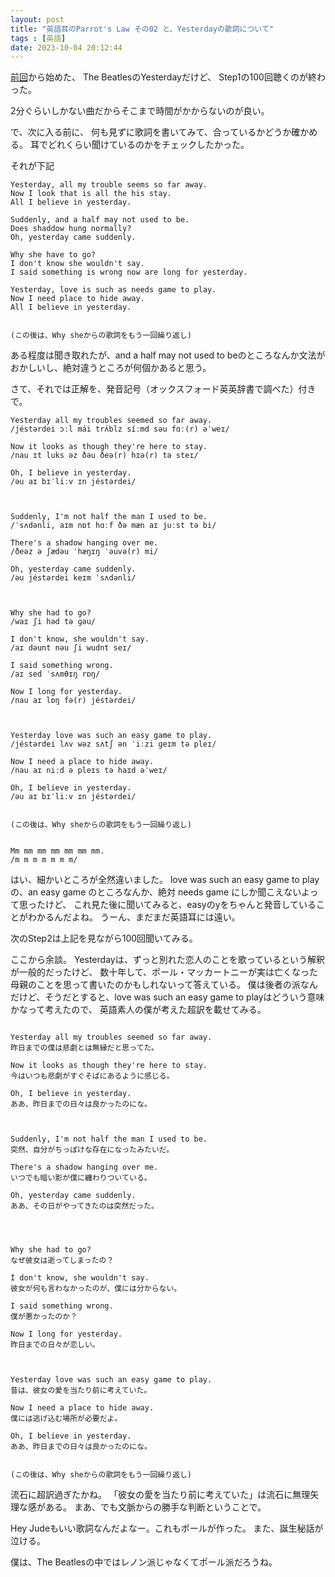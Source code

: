 ```yaml
---
layout: post
title: "英語耳のParrot's Law その02 と、Yesterdayの歌詞について"
tags : [英語]
date: 2023-10-04 20:12:44
---
```


[前回](/2023/09/27/parrots-law-01)から始めた、
The BeatlesのYesterdayだけど、
Step1の100回聴くのが終わった。

2分ぐらいしかない曲だからそこまで時間がかからないのが良い。

で、次に入る前に、
何も見ずに歌詞を書いてみて、合っているかどうか確かめる。
耳でどれくらい聞けているのかをチェックしたかった。

それが下記

```
Yesterday, all my trouble seems so far away.
Now I look that is all the his stay.
All I believe in yesterday.

Suddenly, and a half may not used to be.
Does shaddow hung normally?
Oh, yesterday came suddenly.

Why she have to go?
I don't know she wouldn't say.
I said something is wrong now are long for yesterday.

Yesterday, love is such as needs game to play.
Now I need place to hide away.
All I believe in yesterday.


(この後は、Why sheからの歌詞をもう一回繰り返し)

```


ある程度は聞き取れたが、and a half may not used to beのところなんか文法がおかしいし、絶対違うところが何個かあると思う。


さて、それでは正解を、発音記号（オックスフォード英英辞書で調べた）付きで。


```
Yesterday all my troubles seemed so far away.
/jéstərdei ɔːl mái trʌ́blz síːmd səu fɑː(r) əˈweɪ/

Now it looks as though they're here to stay.
/nau ɪt luks əz ðəu ðeə(r) hɪə(r) tə steɪ/

Oh, I believe in yesterday.
/əu aɪ bɪˈliːv ɪn jéstərdei/



Suddenly, I'm not half the man I used to be.
/ˈsʌdənli, aɪm nɒt hɑːf ðə mæn aɪ juːst tə bi/

There's a shadow hanging over me.
/ðeəz ə ʃædəu ˈhæŋɪŋ ˈəuvə(r) mi/

Oh, yesterday came suddenly.
/əu jéstərdei keɪm ˈsʌdənli/



Why she had to go?
/waɪ ʃi həd tə ɡəu/

I don't know, she wouldn't say.
/aɪ dəunt nəu ʃi wudnt seɪ/

I said something wrong.
/aɪ sed ˈsʌmθɪŋ rɒŋ/

Now I long for yesterday.
/nau aɪ lɒŋ fə(r) jéstərdei/



Yesterday love was such an easy game to play.
/jéstərdei lʌv wəz sʌtʃ ən ˈiːzi ɡeɪm tə pleɪ/

Now I need a place to hide away.
/nau aɪ niːd ə pleɪs tə haɪd əˈweɪ/

Oh, I believe in yesterday.
/əu aɪ bɪˈliːv ɪn jéstərdei/


(この後は、Why sheからの歌詞をもう一回繰り返し)


Mm mm mm mm mm mm mm.
/m m m m m m m/

```



はい、細かいところが全然違いました。
love was such an easy game to playの、an easy game のところなんか、絶対 needs game にしか聞こえないよって思ったけど、
これ見た後に聞いてみると、easyのyをちゃんと発音していることがわかるんだよね。
うーん、まだまだ英語耳には遠い。

次のStep2は上記を見ながら100回聞いてみる。




ここから余談。
Yesterdayは、ずっと別れた恋人のことを歌っているという解釈が一般的だったけど、
数十年して、ポール・マッカートニーが実は亡くなった母親のことを思って書いたのかもしれないって答えている。
僕は後者の派なんだけど、そうだとすると、love was such an easy game to playはどういう意味かなって考えたので、
英語素人の僕が考えた超訳を載せてみる。



```

Yesterday all my troubles seemed so far away.
昨日までの僕は悲劇とは無縁だと思ってた。

Now it looks as though they're here to stay.
今はいつも悲劇がすぐそばにあるように感じる。

Oh, I believe in yesterday.
ああ、昨日までの日々は良かったのにな。



Suddenly, I'm not half the man I used to be.
突然、自分がちっぽけな存在になったみたいだ。

There's a shadow hanging over me.
いつでも暗い影が僕に纏わりついている。

Oh, yesterday came suddenly.
ああ、その日がやってきたのは突然だった。




Why she had to go?
なぜ彼女は逝ってしまったの？

I don't know, she wouldn't say.
彼女が何も言わなかったのが、僕には分からない。

I said something wrong.
僕が悪かったのか？

Now I long for yesterday.
昨日までの日々が恋しい。



Yesterday love was such an easy game to play.
昔は、彼女の愛を当たり前に考えていた。

Now I need a place to hide away.
僕には逃げ込む場所が必要だよ。

Oh, I believe in yesterday.
ああ、昨日までの日々は良かったのにな。


(この後は、Why sheからの歌詞をもう一回繰り返し)

```



流石に超訳過ぎたかね。
「彼女の愛を当たり前に考えていた」は流石に無理矢理な感がある。
まあ、でも文脈からの勝手な判断ということで。


Hey Judeもいい歌詞なんだよなー。これもポールが作った。
また、誕生秘話が泣ける。

僕は、The Beatlesの中ではレノン派じゃなくてポール派だろうね。













